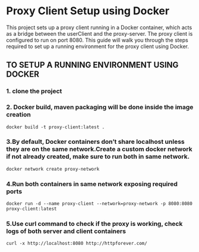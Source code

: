 # Proxy Client Setup using Docker

This project sets up a proxy client running in a Docker container, which acts as a bridge between the userClient and the proxy-server. The proxy client is configured to run on port 8080. This guide will walk you through the steps required to set up a running environment for the proxy client using Docker.

TO SETUP A RUNNING ENVIRONMENT USING DOCKER
------------------------------
### 1. clone the project
### 2. Docker build, maven packaging will be done inside the image creation

`docker build -t proxy-client:latest .`

### 3.By default, Docker containers don’t share localhost unless they are on the same network.Create a custom docker network if not already created, make sure to run both in same network.

  `docker network create proxy-network`
  
### 4.Run both containers in same network exposing required ports

  `docker run -d --name proxy-client --network=proxy-network -p 8080:8080 proxy-client:latest`
  
### 5.Use curl command to check if the proxy is working, check logs of both server and client containers

  `curl -x http://localhost:8080 http://httpforever.com/`
